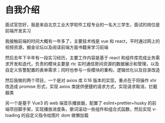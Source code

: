 # 自我介绍

面试官您好，我是来自北京工业大学软件工程专业的一名大三学生，面试的岗位是前端开发实习

我接触前端的时间大概有一年多了，主要技术栈是 vue 和 react，平时通过网上的视频资源，掘金论坛以及阅读前端方面书籍来学习前端

然后去年下半年有一段实习经历，主要工作内容是基于 react 和组件库完成业务需求开发和迭代，负责的模块主要是 rtc 实时通信房间资源的数据展示和管理，以及自定义告警配置的表单需求；同时也参与一些模块的重构，逻辑优化以及目录改造

然后我做的两个项目，一个是对 axios 库 0.16 版本的实现，重点在于将操作 xhr 改造成 promise 形式，实现 axios 类提供便捷的请求方式，实现请求取消，拦截器类

另一个是基于 Vue3 的 web 端音乐播放器，配置了 eslint+prettier+husky 的前端项目脚手架，实现播放进度条，歌词滚动一些组件和组合式函数，然后实现 v-loading 的自定义指令给图片 dom 做懒加载
